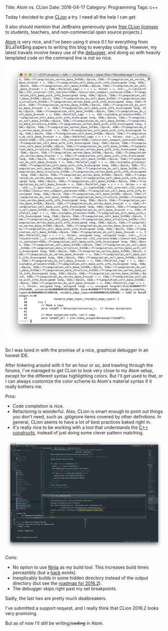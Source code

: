 Title: Atom vs. CLion
Date: 2016-04-17
Category: Programming
Tags: c++

Today I decided to give [CLion][1] a try. I need all the help I can get.

(I also should mention that JetBrains generously gives [free CLion licenses][7]
to students, teachers, and non-commercial open source projects.)

[Atom][2] is very nice, and I've been using it since 0.1 for everything from
$\LaTeX$ing papers to writing this blog to everyday coding. However, my
latest travails involve heavy use of the [debugger][3], and doing so with
heavily templated code on the command line is not so nice.

![Debugging on the command line](images/cli-debugger.png)

So I was lured in with the promise of a nice, graphical debugger in an honest
IDE.

After tinkering around with it for an hour or so, and trawling through the
forums, I've managed to get CLion to look very close to my Atom setup, except
for the different syntax highlighting colors. But I'll get used to that,
or I can always customize the color scheme to Atom's material syntax if it
really bothers me.

Pros:

- Code completion is nice.
- Refactoring is wonderful. Also, CLion is smart enough to point out things
you don't need, such as .gitignore items covered by other definitions. In
general, CLion seems to have a lot of best practices baked right in.
- It's really nice to be working with a tool that understands the
[C++ constructs][8], instead of just doing some clever pattern matching.

![CLion with CodeGlance](images/clion-codeglance.png)

Cons:

- No option to use [Ninja][4] as my build tool. This increases build times
perceptibly (but a [hack][5] exists).
- Inexplicably builds in some hidden directory instead of the output directory
(but see the [roadmap for 2016.2][6]).
- The debugger skips right past my set breakpoints.

Sadly, the last two are pretty much dealbreakers.

I've submitted a support request, and I really think that CLion 2016.2 looks
very promising.

But as of now I'll still be writing/<del>coding</del> in Atom.






[1]: https://www.jetbrains.com/clion/
[2]: https://atom.io
[3]: http://lldb.llvm.org
[4]: https://ninja-build.org
[5]: http://nevkontakte.com/2015/rogue-ninja-support-in-clion.html
[6]: https://blog.jetbrains.com/clion/2016/03/clion-2016-2-roadmap/
[7]: https://www.jetbrains.com/clion/buy/#edition=discounts
[8]: http://www.meetup.com/SF-Bay-Area-Cpp/events/228070137/
